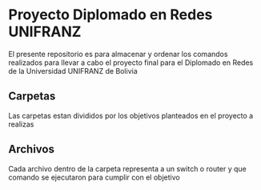 # Proyecto Diplomado en Redes UNIFRANZ

El presente repositorio es para almacenar y ordenar los comandos realizados para llevar a cabo el proyecto final para el Diplomado en Redes de la Universidad UNIFRANZ de Bolivia

## Carpetas

Las carpetas estan divididos por los objetivos planteados en el proyecto a realizas

## Archivos

Cada archivo dentro de la carpeta representa a un switch o router y que comando se ejecutaron para cumplir con el objetivo